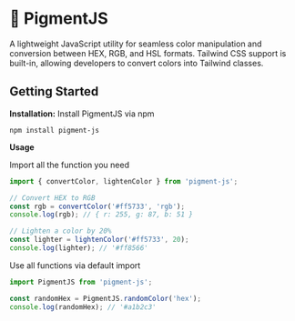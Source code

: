 # 🎨 PigmentJS

A lightweight JavaScript utility for seamless color manipulation and conversion between HEX, RGB, and HSL formats. Tailwind CSS support is built-in, allowing developers to convert colors into Tailwind classes. 

## Getting Started

**Installation:** Install PigmentJS via npm

```shell
npm install pigment-js
```

**Usage**

Import all the function you need

```ts
import { convertColor, lightenColor } from 'pigment-js';

// Convert HEX to RGB
const rgb = convertColor('#ff5733', 'rgb');
console.log(rgb); // { r: 255, g: 87, b: 51 }

// Lighten a color by 20%
const lighter = lightenColor('#ff5733', 20);
console.log(lighter); // '#ff8566'

```

Use all functions via default import

```ts
import PigmentJS from 'pigment-js';

const randomHex = PigmentJS.randomColor('hex');
console.log(randomHex); // '#a1b2c3'

```